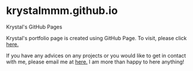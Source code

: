 # krystalmmm.github.io

Krystal's GitHub Pages

Krystal's portfolio page is created using GitHub Page. To visit, please click [here.](https://krystalmmm.github.io/)

If you have any advices on any projects or you would like to get in contact with me, please email me at [here.](kongyangma0917@gmail.com) I am more than happy to here anything!
